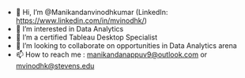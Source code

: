 - 👋 Hi, I’m @Manikandanvinodhkumar (LinkedIn: https://www.linkedin.com/in/mvinodhk/)
- 👀 I’m interested in Data Analytics 
- 🌱 I’m a certified Tableau Desktop Specialist
- 💞️ I’m looking to collaborate on opportunities in Data Analytics arena
- 📫 How to reach me : manikandanappuv9@outlook.com or mvinodhk@stevens.edu

<!---
Manikandanvinodhkumar/Manikandanvinodhkumar is a ✨ special ✨ repository because its `README.md` (this file) appears on your GitHub profile.
You can click the Preview link to take a look at your changes.
--->
